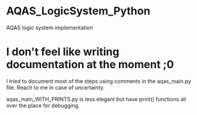 # AQAS_LogicSystem_Python
AQAS logic system implementation

# I don't feel like writing documentation at the moment ;0 
I tried to document most of the steps using comments in the aqas_main.py file. Reach to me in case of uncertainty.

aqas_main_WITH_PRINTS.py is less elegant but have print() functions all over the place for debugging.
